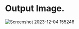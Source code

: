 # Output Image.

![Screenshot 2023-12-04 155246](https://github.com/Khush0031/pw-skills-full-stack-web-dev-assignment-solution/assets/121889921/5f2b888d-8d6b-4c32-8e1f-c1cad8450bb4)
